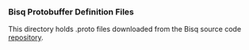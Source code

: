 ### Bisq Protobuffer Definition Files

This directory holds .proto files downloaded from the Bisq source code [repository](https://github.com/bisq-network/bisq/tree/master/proto/src/main/proto).
